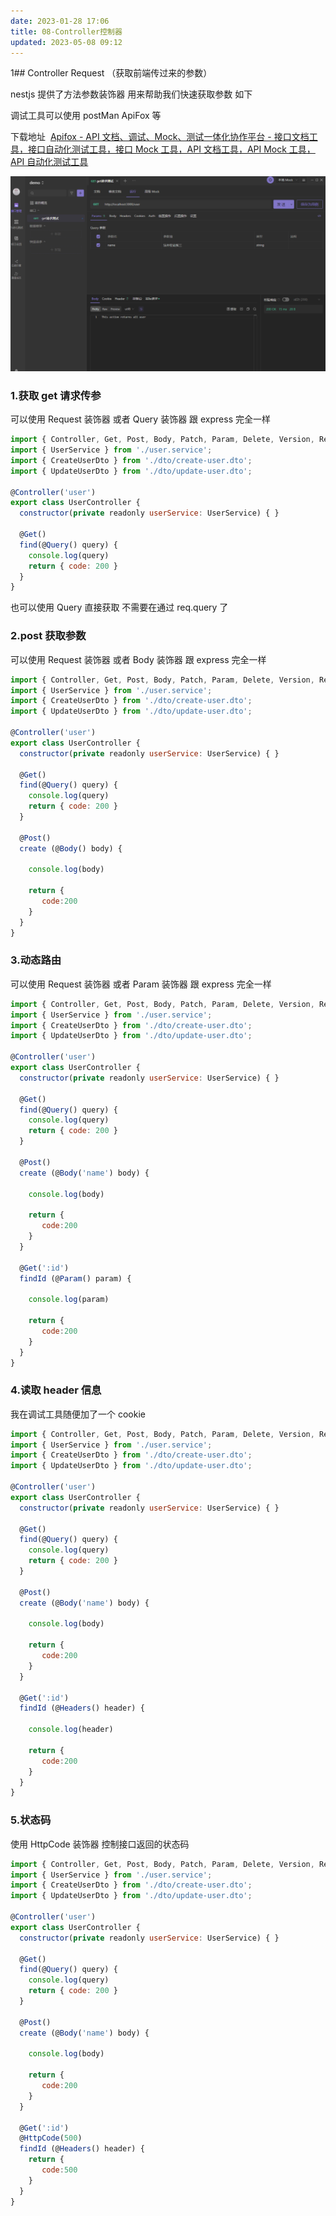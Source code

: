 ```yaml
---
date: 2023-01-28 17:06
title: 08-Controller控制器
updated: 2023-05-08 09:12
---
```


1## Controller Request （获取前端传过来的参数）

nestjs 提供了方法参数装饰器 用来帮助我们快速获取参数 如下

调试工具可以使用 postMan ApiFox 等

下载地址  [Apifox - API 文档、调试、Mock、测试一体化协作平台 - 接口文档工具，接口自动化测试工具，接口 Mock 工具，API 文档工具，API Mock 工具，API 自动化测试工具](https://www.apifox.cn/?utm_source=baidu_sem1 "Apifox - API 文档、调试、Mock、测试一体化协作平台 -      接口文档工具，接口自动化测试工具，接口Mock工具，API文档工具，API      Mock工具，API自动化测试工具")

![](./_images/image-2023-01-28_17-07-45-937-08-Controller控制器.png)

### 1.获取 get 请求传参

可以使用 Request 装饰器 或者 Query 装饰器 跟 express 完全一样

```js
import { Controller, Get, Post, Body, Patch, Param, Delete, Version, Request, Query } from '@nestjs/common';
import { UserService } from './user.service';
import { CreateUserDto } from './dto/create-user.dto';
import { UpdateUserDto } from './dto/update-user.dto';

@Controller('user')
export class UserController {
  constructor(private readonly userService: UserService) { }

  @Get()
  find(@Query() query) {
    console.log(query)
    return { code: 200 }
  }
}
```

也可以使用 Query 直接获取 不需要在通过 req.query 了

### 2.post 获取参数

可以使用 Request 装饰器 或者 Body 装饰器 跟 express 完全一样

```js
import { Controller, Get, Post, Body, Patch, Param, Delete, Version, Request, Query } from '@nestjs/common';
import { UserService } from './user.service';
import { CreateUserDto } from './dto/create-user.dto';
import { UpdateUserDto } from './dto/update-user.dto';

@Controller('user')
export class UserController {
  constructor(private readonly userService: UserService) { }

  @Get()
  find(@Query() query) {
    console.log(query)
    return { code: 200 }
  }

  @Post()
  create (@Body() body) {

    console.log(body)

    return {
       code:200
    }
  }
}
```

### 3.动态路由

可以使用 Request 装饰器 或者 Param 装饰器 跟 express 完全一样

```js
import { Controller, Get, Post, Body, Patch, Param, Delete, Version, Request, Query } from '@nestjs/common';
import { UserService } from './user.service';
import { CreateUserDto } from './dto/create-user.dto';
import { UpdateUserDto } from './dto/update-user.dto';

@Controller('user')
export class UserController {
  constructor(private readonly userService: UserService) { }

  @Get()
  find(@Query() query) {
    console.log(query)
    return { code: 200 }
  }

  @Post()
  create (@Body('name') body) {

    console.log(body)

    return {
       code:200
    }
  }

  @Get(':id')
  findId (@Param() param) {

    console.log(param)

    return {
       code:200
    }
  }
}
```

### 4.读取 header 信息

我在调试工具随便加了一个 cookie

```js
import { Controller, Get, Post, Body, Patch, Param, Delete, Version, Request, Query, Ip, Header, Headers } from '@nestjs/common';
import { UserService } from './user.service';
import { CreateUserDto } from './dto/create-user.dto';
import { UpdateUserDto } from './dto/update-user.dto';

@Controller('user')
export class UserController {
  constructor(private readonly userService: UserService) { }

  @Get()
  find(@Query() query) {
    console.log(query)
    return { code: 200 }
  }

  @Post()
  create (@Body('name') body) {

    console.log(body)

    return {
       code:200
    }
  }

  @Get(':id')
  findId (@Headers() header) {

    console.log(header)

    return {
       code:200
    }
  }
}
```

### 5.状态码

使用 HttpCode 装饰器 控制接口返回的状态码

```js
import { Controller, Get, Post, Body, Patch, Param, Delete, Version, Request, Query, Ip, Header, Headers, HttpCode } from '@nestjs/common';
import { UserService } from './user.service';
import { CreateUserDto } from './dto/create-user.dto';
import { UpdateUserDto } from './dto/update-user.dto';

@Controller('user')
export class UserController {
  constructor(private readonly userService: UserService) { }

  @Get()
  find(@Query() query) {
    console.log(query)
    return { code: 200 }
  }

  @Post()
  create (@Body('name') body) {

    console.log(body)

    return {
       code:200
    }
  }

  @Get(':id')
  @HttpCode(500)
  findId (@Headers() header) {
    return {
       code:500
    }
  }
}
```